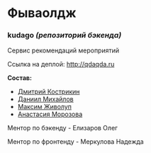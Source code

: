 # Фываолдж

### kudago *(репозиторий бэкенда)*

Сервис рекомендаций мероприятий

Ссылка на деплой: http://qdaqda.ru

**Состав:**

* [Дмитрий Кострикин](https://github.com/DimaKostrikin)
* [Даниил Михайлов](https://github.com/MeHighLove)
* [Максим Живолуп](https://github.com/PurpleLime)
* [Анастасия Морозова](https://github.com/moroz-matros)

Ментор по бэкенду - Елизаров Олег

Ментор по фронтенду - Меркулова Надежда
